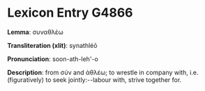 # Lexicon Entry G4866

**Lemma**: συναθλέω

**Transliteration (xlit)**: synathléō

**Pronunciation**: soon-ath-leh'-o

**Description**:
from σύν and ἀθλέω; to wrestle in company with, i.e. (figuratively) to seek jointly:--labour with, strive together for.
